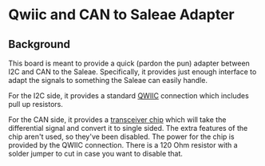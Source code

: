 # Qwiic and CAN to Saleae Adapter

## Background

This board is meant to provide a quick (pardon the pun) adapter between I2C and CAN to the Saleae.  Specifically, it provides just enough interface to adapt the signals to something the Saleae can easily handle.

For the I2C side, it provides a standard [QWIIC](https://www.sparkfun.com/qwiic) connection which includes pull up resistors.

For the CAN side, it provides a [transceiver chip](https://www.analog.com/en/products/MAX33040E.html) which will take the differential signal and convert it to single sided. The extra features of the chip aren't used, so they've been disabled.  The power for the chip is provided by the QWIIC connection.  There is a 120 Ohm resistor with a solder jumper to cut in case you want to disable that.

